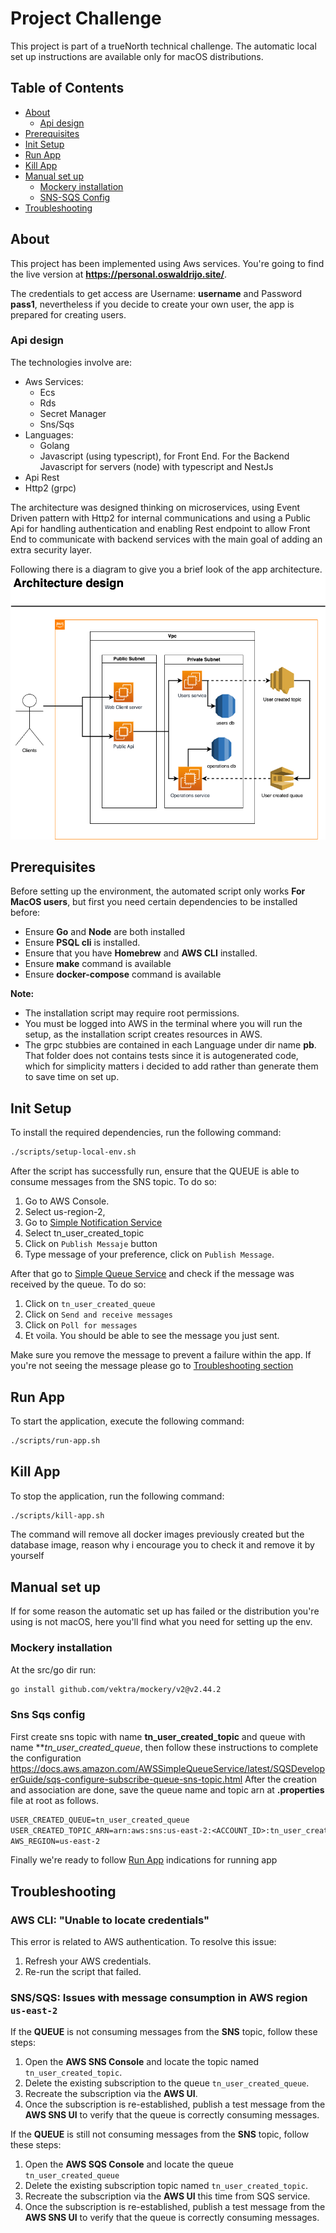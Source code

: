 # Project Challenge

This project is part of a trueNorth technical challenge. The automatic local set up instructions are available only for macOS distributions.

## Table of Contents
- [About](#about)
  - [Api design](#api-design)
- [Prerequisites](#prerequisites)
- [Init Setup](#init-setup)
- [Run App](#run-app)
- [Kill App](#kill-app)
- [Manual set up](#manual-set-up)
  - [Mockery installation](#mockery-installation)
  - [SNS-SQS Config](#sns-sqs-config)
- [Troubleshooting](#troubleshooting)

## About
This project has been implemented using Aws services. You're going to find the live version at **https://personal.oswaldrijo.site/**.

The credentials to get access are Username: **username** and Password **pass1**, nevertheless if you decide to create your own
user, the app is prepared for creating users.

### Api design
The technologies involve are:
- Aws Services:
  - Ecs
  - Rds
  - Secret Manager
  - Sns/Sqs
- Languages:
  - Golang
  - Javascript (using typescript), for Front End. For the Backend Javascript for servers (node) with typescript and NestJs
- Api Rest
- Http2 (grpc)

The architecture was designed thinking on microservices, using Event Driven pattern with Http2 for internal communications and using a Public Api
for handling authentication and enabling Rest endpoint to allow Front End to communicate with backend services with the main goal of adding an extra security layer.

Following there is a diagram to give you a brief look of the app architecture.
![Alt text](architecture.png "Architecture Design")

## Prerequisites

Before setting up the environment, the automated script only works **For MacOS users**, but first you need certain dependencies to be installed before:

- Ensure **Go** and **Node** are both installed   
- Ensure **PSQL cli** is installed.   
- Ensure that you have **Homebrew** and **AWS CLI** installed.
- Ensure **make** command is available
- Ensure **docker-compose** command is available

**Note:**
- The installation script may require root permissions.
- You must be logged into AWS in the terminal where you will run the setup, as the installation script creates resources in AWS.
- The grpc stubbies are contained in each Language under dir name **pb**. That folder does not contains tests since it is autogenerated code, which for simplicity matters i decided to add rather than generate them to save time on set up.

## Init Setup

To install the required dependencies, run the following command:

```bash
./scripts/setup-local-env.sh
```

After the script has successfully run, ensure that the QUEUE is able to consume messages from the SNS topic.
To do so:
1. Go to AWS Console.
2. Select us-region-2, 
3. Go to [Simple Notification Service](https://us-east-2.console.aws.amazon.com/sns/v3/home?region=us-east-2#/topics)
4. Select tn_user_created_topic
5. Click on `Publish Messaje` button
6. Type message of your preference, click on `Publish Message`.

After that go to [Simple Queue Service](https://us-east-2.console.aws.amazon.com/sqs/v3/home?region=us-east-2#/queues) and check if the message was received by the queue.
To do so:

1. Click on `tn_user_created_queue`
2. Click on `Send and receive messages`
3. Click on `Poll for messages`
4. Et voila. You should be able to see the message you just sent. 

Make sure you remove the message to prevent a failure within the app.
If you're not seeing the message please go to [Troubleshooting section](#troubleshooting)

## Run App

To start the application, execute the following command:
```bash
./scripts/run-app.sh
```

## Kill App

To stop the application, run the following command:
```bash
./scripts/kill-app.sh
```
The command will remove all docker images previously created but the database image, reason why i encourage you to check it and remove it by yourself

## Manual set up
  If for some reason the automatic set up has failed or the distribution you're using is not macOS, here you'll find what you need for setting up the env.
### Mockery installation

At the src/go dir run:
```bash
go install github.com/vektra/mockery/v2@v2.44.2
```

### Sns Sqs config

First create sns topic with name **tn_user_created_topic** and queue with name ***tn_user_created_queue*, then follow these instructions to complete the configuration https://docs.aws.amazon.com/AWSSimpleQueueService/latest/SQSDeveloperGuide/sqs-configure-subscribe-queue-sns-topic.html
After the creation and association are done, save the queue name and topic arn at **.properties** file at root as follows.
```txt
USER_CREATED_QUEUE=tn_user_created_queue
USER_CREATED_TOPIC_ARN=arn:aws:sns:us-east-2:<ACCOUNT_ID>:tn_user_created_topic
AWS_REGION=us-east-2
```

Finally we're ready to follow [Run App](#run-app) indications for running app

## Troubleshooting
### AWS CLI: "Unable to locate credentials"

This error is related to AWS authentication. To resolve this issue:

1. Refresh your AWS credentials.
2. Re-run the script that failed.

### SNS/SQS: Issues with message consumption in AWS region `us-east-2`
If the **QUEUE** is not consuming messages from the **SNS** topic, follow these steps:

1. Open the **AWS SNS Console** and locate the topic named `tn_user_created_topic`.
2. Delete the existing subscription to the queue `tn_user_created_queue`.
3. Recreate the subscription via the **AWS UI**.
4. Once the subscription is re-established, publish a test message from the **AWS SNS UI** to verify that the queue is correctly consuming messages.

If the **QUEUE** is still not consuming messages from the **SNS** topic, follow these steps:

1. Open the **AWS SQS Console** and locate the queue `tn_user_created_queue`
2. Delete the existing subscription topic named `tn_user_created_topic`.
3. Recreate the subscription via the **AWS UI** this time from SQS service.
4. Once the subscription is re-established, publish a test message from the **AWS SNS UI** to verify that the queue is correctly consuming messages.
